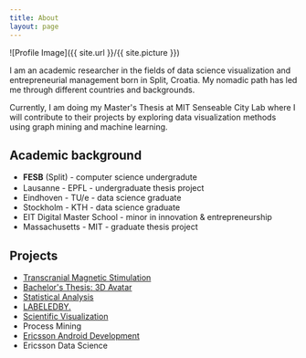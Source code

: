 ```yaml
---
title: About
layout: page
---
```

 
![Profile Image]({{ site.url }}/{{ site.picture }})	

<p>I am an academic researcher in the fields of data science visualization and entrepreneurial management born in Split, Croatia. My nomadic path has led me through different countries and backgrounds. </p>

<p>Currently, I am doing my Master's Thesis at MIT Senseable City Lab where I will contribute to their projects by exploring data visualization methods using graph mining and machine learning.</p>

<h2>Academic background</h2>


<ul class="skill-list">
	<li><strong>FESB</strong> (Split) - computer science undergradute</li>
	<li>Lausanne - EPFL - undergraduate thesis project <img src="https://image.flaticon.com/icons/svg/552/552009.svg" height="16" width="16"></li>
	<li>Eindhoven - TU/e - data science graduate</li>
	<li>Stockholm - KTH - data science graduate</li>
	<li>EIT Digital Master School - minor in innovation & entrepreneurship</li>
	<li>Massachusetts - MIT - graduate thesis project</li>
</ul>

<h2>Projects</h2>

<ul>
	<li><a href="http://www.lahen.org/">Transcranial Magnetic Stimulation</a></li>
	<li><a href="https://iig.epfl.ch/page-56808-en-html/">Bachelor's Thesis: 3D Avatar</a></li>
	<li><a href="https://je.epfl.ch/">Statistical Analysis</a></li>
	<li><a href="https://www.tuecontest.nl/">LABELEDBY.</a></li>
	<li><a href="https://indico.cern.ch/event/377001/registrations/participants">Scientific Visualization</a></li>
	<li>Process Mining</li>
	<li><a href="http://marjan.fesb.hr/SoftCOM/2016/files/apk/final_program_2016.pdf">Ericsson Android Development</a></li>
	<li>Ericsson Data Science</li>
</ul>
